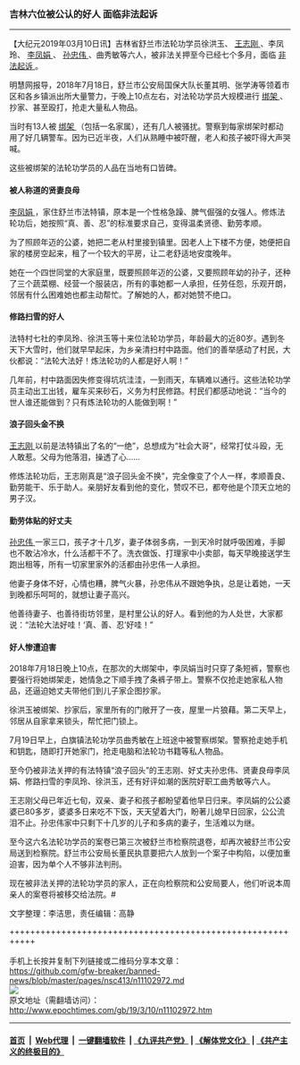 ### 吉林六位被公认的好人 面临非法起诉
------------------------

<p>
 【大纪元2019年03月10日讯】吉林省舒兰市法轮功学员徐洪玉、
 <a href="http://www.epochtimes.com/gb/tag/%E7%8E%8B%E5%BF%97%E5%88%9A.html">
  王志刚
 </a>
 、李凤玲、
 <a href="http://www.epochtimes.com/gb/tag/%E6%9D%8E%E5%87%A4%E5%A8%9F.html">
  李凤娟
 </a>
 、
 <a href="http://www.epochtimes.com/gb/tag/%E5%AD%99%E5%BF%A0%E4%BC%9F.html">
  孙忠伟
 </a>
 、曲秀敏等六人，被非法关押至今已经七个多月，面临
 <a href="http://www.epochtimes.com/gb/tag/%E9%9D%9E%E6%B3%95%E8%B5%B7%E8%AF%89.html">
  非法起诉
 </a>
 。
</p>
<p>
 明慧网报导，2018年7月18日，舒兰市公安局国保大队长董其明、张学涛等领着市区和各乡镇派出所大量警力，于晚上10点左右，对法轮功学员大规模进行
 <a href="http://www.epochtimes.com/gb/tag/%E7%BB%91%E6%9E%B6.html">
  绑架
 </a>
 、抄家、甚至殴打，抢走大量私人物品。
</p>
<p>
 当时有13人被
 <a href="http://www.epochtimes.com/gb/tag/%E7%BB%91%E6%9E%B6.html">
  绑架
 </a>
 （包括一名家属），还有几人被骚扰。警察到每家绑架时都动用了好几辆警车。因为已近半夜，人们从熟睡中被吓醒，老人和孩子被吓得大声哭喊。
</p>
<p>
 这些被绑架的法轮功学员的人品在当地有口皆碑。
</p>
<h4>
 <b>
  被人称道的贤妻良母
 </b>
</h4>
<p>
 <a href="http://www.epochtimes.com/gb/tag/%E6%9D%8E%E5%87%A4%E5%A8%9F.html">
  李凤娟
 </a>
 ，家住舒兰市法特镇，原本是一个性格急躁、脾气倔强的女强人。修炼法轮功后，她按照“真、善、忍”的标准要求自己，变得温柔贤德、勤劳孝顺。
</p>
<p>
 为了照顾年迈的公婆，她把二老从村里接到镇里。因老人上下楼不方便，她便把自家的楼房空起来，租了一个较大的平房，让二老舒适地安度晚年。
</p>
<p>
 她在一个四世同堂的大家庭里，既要照顾年迈的公婆，又要照顾年幼的孙子，还种了三个蔬菜棚、经营一个服装店，所有的事她都一人承担，任劳任怨，乐观开朗，邻居有什么困难她也都主动帮忙。了解她的人，都对她赞不绝口。
</p>
<h4>
 <b>
  修路扫雪的好人
 </b>
</h4>
<p>
 法特村七社的李凤玲、徐洪玉等十来位法轮功学员，年龄最大的近80岁。遇到冬天下大雪时，他们就早早起床，为乡亲清扫村中路面。他们的善举感动了村民，大伙都说：“法轮大法好！炼法轮功的人都是好人啊！”
</p>
<p>
 几年前，村中路面因失修变得坑坑洼洼，一到雨天，车辆难以通行。这些法轮功学员主动出工出钱，雇车买来砂石，义务为村民修路。村民们都感动地说：“当今的世人谁还能做到？只有炼法轮功的人能做到啊！”
</p>
<h4>
 <b>
  浪子回头金不换
 </b>
</h4>
<p>
 <a href="http://www.epochtimes.com/gb/tag/%E7%8E%8B%E5%BF%97%E5%88%9A.html">
  王志刚
 </a>
 以前是法特镇出了名的“一绝”，总想成为“社会大哥”，经常打仗斗殴，无人敢惹。父母为他落泪，操透了心……
</p>
<p>
 修炼法轮功后，王志刚真是“浪子回头金不换”，完全像变了个人一样，孝顺善良、勤劳能干、乐于助人。亲朋好友看到他的变化，赞叹不已，都夸他是个顶天立地的男子汉。
</p>
<h4>
 勤劳体贴的好丈夫
</h4>
<p>
 <a href="http://www.epochtimes.com/gb/tag/%E5%AD%99%E5%BF%A0%E4%BC%9F.html">
  孙忠伟
 </a>
 一家三口，孩子才十几岁，妻子体弱多病，一到天冷时就呼吸困难，手脚也不敢沾冷水，什么活都干不了。洗衣做饭、打理家中小卖部，每天早晚接送学生跑出租等，所有一切家里家外的活都由孙忠伟一人承担。
</p>
<p>
 他妻子身体不好，心情也糟，脾气火暴，孙忠伟从不跟她争执，总是让着她，一天到晚都乐呵呵的，就想让妻子高兴。
</p>
<p>
 他善待妻子、也善待街坊邻里，是村里公认的好人。看到他的为人处世，大家都说：“法轮大法好哇！‘真、善、忍’好哇！”
</p>
<h4>
 <b>
  好人惨遭迫害
 </b>
</h4>
<p>
 2018年7月18日晚上10点，在那次的大绑架中，李凤娟当时只穿了条短裤，警察也要强行将她绑架走，她情急之下顺手拽了条裤子带上。警察不仅抢走她家私人物品，还逼迫她丈夫带他们到儿子家企图抄家。
</p>
<p>
 徐洪玉被绑架、抄家后，家里所有的门敞开了一夜，屋里一片狼藉。第二天早上，邻居从自家拿来锁头，帮忙把门锁上。
</p>
<p>
 7月19日早上，白旗镇法轮功学员曲秀敏在上班途中被警察绑架。警察抢走她手机和钥匙，随即打开她家门，抢走电脑和法轮功书籍等私人物品。
</p>
<p>
 至今仍被非法关押的有法特镇“浪子回头”的王志刚、好丈夫孙忠伟、贤妻良母李凤娟、修路扫雪的李凤玲、徐洪玉，还有好评如潮的医院好职工曲秀敏等六人。
</p>
<p>
 王志刚父母已年近七旬，双亲、妻子和孩子都盼望着他早日归来。李凤娟的公公婆婆已80多岁，婆婆多日来吃不下饭，天天望着大门，盼著儿媳早日回家，公公流泪不止。孙忠伟家中只剩下十几岁的儿子和多病的妻子，生活难以为继。
</p>
<p>
 至今这六名法轮功学员的案卷已第三次被舒兰市检察院退卷，却再次被舒兰市公安局送到检察院。舒兰市公安局长董民执意要把六人放到一个案子中构陷，以便加重迫害，因为单个人不够非法判刑。
</p>
<p>
 现在被非法关押的法轮功学员的家人，正在向检察院和公安局要人，他们听说本周亲人的案卷将被移交给法院。#
</p>
<p>
 文字整理：李洁思，责任编辑：高静
</p>

+++++++++++++++++++++++++++++++++++++++++++++++++++++++++++<br/><br/>
手机上长按并复制下列链接或二维码分享本文章：<br/>
https://github.com/gfw-breaker/banned-news/blob/master/pages/nsc413/n11102972.md <br/>
<a href='https://github.com/gfw-breaker/banned-news/blob/master/pages/nsc413/n11102972.md'><img src='https://github.com/gfw-breaker/banned-news/blob/master/pages/nsc413/n11102972.md.png'/></a> <br/>
原文地址（需翻墙访问）：http://www.epochtimes.com/gb/19/3/10/n11102972.htm


------------------------
#### [首页](https://github.com/gfw-breaker/banned-news/blob/master/README.md) &nbsp;|&nbsp; [Web代理](https://github.com/labour-camp/helloworld) &nbsp;|&nbsp; [一键翻墙软件](https://github.com/gfw-breaker/nogfw/blob/master/README.md) &nbsp;| [《九评共产党》](https://github.com/gfw-breaker/9ping.md/blob/master/README.md#九评之一评共产党是什么) | [《解体党文化》](https://github.com/gfw-breaker/jtdwh.md/blob/master/README.md) | [《共产主义的终极目的》](https://github.com/gfw-breaker/gczydzjmd.md/blob/master/README.md)


